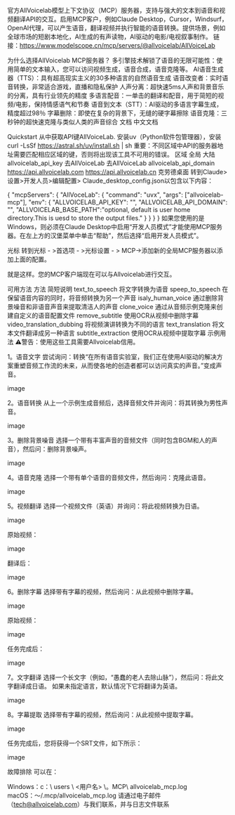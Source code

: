 官方AllVoicelab模型上下文协议（MCP）服务器，支持与强大的文本到语音和视频翻译API的交互。启用MCP客户，例如Claude Desktop，Cursor，Windsurf，OpenAI代理，可以产生语音，翻译视频并执行智能的语音转换。提供场景，例如全球市场的短剧本地化，AI生成的有声读物，AI驱动的电影/电视叙事制作。
链接：https://www.modelscope.cn/mcp/servers/@allvoicelab/AllVoiceLab

为什么选择AllVoicelab MCP服务器？
多引擎技术解锁了语音的无限可能性：使用简单的文本输入，您可以访问视频生成，语音合成，语音克隆等。
AI语音生成器（TTS）：具有超高现实主义的30多种语言的自然语音生成
语音改变者：实时语音转换，非常适合游戏，直播和隐私保护
人声分离：超快速5ms人声和背景音乐的分离，具有行业领先的精度
多语言配音：一单击的翻译和配音，用于简短的视频/电影，保持情感语气和节奏
语音到文本（STT）：AI驱动的多语言字幕生成，精度超过98％
字幕删除：即使在复杂的背景下，无缝的硬字幕擦除
语音克隆：三秒钟的超快速克隆与类似人类的声音综合
文档
中文文档

Quickstart
从中获取API键AllVoiceLab.
安装uv（Python软件包管理器），安装curl -LsSf https://astral.sh/uv/install.sh | sh
重要：不同区域中API的服务器地址需要匹配相应区域的键，否则将出现该工具不可用的错误。
区域	全局	大陆
allvoicelab_api_key	去AllVoiceLab	去AllVoiceLab
allvoicelab_api_domain	https://api.allvoicelab.com	https://api.allvoicelab.cn
克劳德桌面
转到Claude>设置>开发人员>编辑配置> Claude_desktop_config.json以包含以下内容：

{
  "mcpServers": {
    "AllVoceLab": {
      "command": "uvx",
      "args": ["allvoicelab-mcp"],
      "env": {
        "ALLVOICELAB_API_KEY": "<insert-your-api-key-here>",
        "ALLVOICELAB_API_DOMAIN": "<insert-api-domain-here>",
        "ALLVOICELAB_BASE_PATH":"optional, default is user home directory.This is uesd to store the output files."
      }
    }
  }
}
如果您使用的是Windows，则必须在Claude Desktop中启用“开发人员模式”才能使用MCP服务器。在左上方的汉堡菜单中单击“帮助”，然后选择“启用开发人员模式”。

光标
转到光标 - >首选项 - >光标设置 - > MCP->添加新的全局MCP服务器以添加上面的配置。

就是这样。您的MCP客户端现在可以与Allvoicelab进行交互。

可用方法
方法	简短说明
text_to_speech	将文字转换为语音
speep_to_speech	在保留语音内容的同时，将音频转换为另一个声音
isaly_human_voice	通过删除背景噪音和非语音声音来提取清洁人的声音
clone_voice	通过从音频示例克隆来创建自定义的语音配置文件
remove_subtitle	使用OCR从视频中删除字幕
video_translation_dubbing	将视频演讲转换为不同的语言
text_translation	将文本文件翻译成另一种语言
subtitle_extraction	使用OCR从视频中提取字幕
示例用法
⚠️警告：使用这些工具需要Allvoicelab信用。

1。语音文字
尝试询问：转换“在所有语音实验室，我们正在使用AI驱动的解决方案重塑音频工作流的未来，从而使各地的创造者都可以访问真实的声音。”变成声音。

image

2。语音转换
从上一个示例生成音频后，选择音频文件并询问：将其转换为男性声音。

image

3。删除背景噪音
选择一个带有丰富声音的音频文件（同时包含BGM和人的声音），然后问：删除背景噪声。

image

4。语音克隆
选择一个带有单个语音的音频文件，然后询问：克隆此语音。

image

5。视频翻译
选择一个视频文件（英语）并询问：将此视频转换为日语。

image

原始视频：

image

翻译后：

image

6。删除字幕
选择带有字幕的视频，然后询问：从此视频中删除字幕。

image

原始视频：

image

任务完成后：

image

7。文字翻译
选择一个长文字（例如，“愚蠢的老人去除山脉”），然后问：将此文字翻译成日语。 如果未指定语言，默认情况下它将翻译为英语。

image

8。字幕提取
选择带有字幕的视频，然后询问：从此视频中提取字幕。

image

任务完成后，您将获得一个SRT文件，如下所示：

image

故障排除
可以在：

Windows：c：\ users \ <用户名> \。MCP\ allvoicelab_mcp.log
macOS：〜/.mcp/allvoicelab_mcp.log
请通过电子邮件（tech@allvoicelab.com）与我们联系，并与日志文件联系